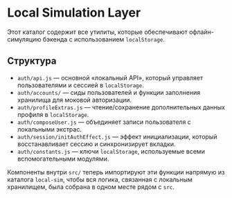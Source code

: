 # Local Simulation Layer

Этот каталог содержит все утилиты, которые обеспечивают офлайн-симуляцию бэкенда с использованием `localStorage`.

## Структура

- `auth/api.js` — основной «локальный API», который управляет пользователями и сессией в `localStorage`.
- `auth/accounts/` — сиды пользователей и функции заполнения хранилища для моковой авторизации.
- `auth/profileExtras.js` — чтение/сохранение дополнительных данных профиля в `localStorage`.
- `auth/composeUser.js` — объединяет записи пользователя с локальными экстрас.
- `auth/session/initAuthEffect.js` — эффект инициализации, который восстанавливает сессию и синхронизирует вкладки.
- `auth/constants.js` — ключи `localStorage`, используемые всеми вспомогательными модулями.

Компоненты внутри `src/` теперь импортируют эти функции напрямую из каталога `local-sim`, чтобы вся логика, связанная с локальным хранилищем, была собрана в одном месте рядом с `src`.
